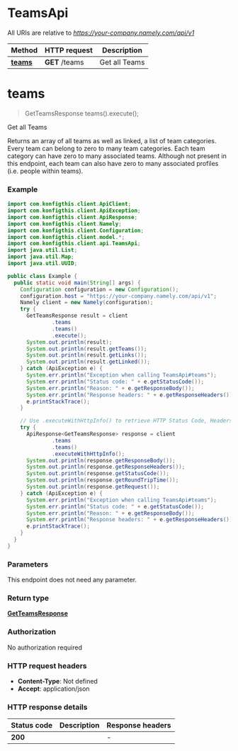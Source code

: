 # TeamsApi

All URIs are relative to *https://your-company.namely.com/api/v1*

| Method | HTTP request | Description |
|------------- | ------------- | -------------|
| [**teams**](TeamsApi.md#teams) | **GET** /teams | Get all Teams |


<a name="teams"></a>
# **teams**
> GetTeamsResponse teams().execute();

Get all Teams

Returns an array of all teams as well as linked, a list of team categories. Every team can belong to zero to many team categories. Each team category can have zero to many associated teams. Although not present in this endpoint, each team can also have zero to many associated profiles (i.e. people within teams).

### Example
```java
import com.konfigthis.client.ApiClient;
import com.konfigthis.client.ApiException;
import com.konfigthis.client.ApiResponse;
import com.konfigthis.client.Namely;
import com.konfigthis.client.Configuration;
import com.konfigthis.client.model.*;
import com.konfigthis.client.api.TeamsApi;
import java.util.List;
import java.util.Map;
import java.util.UUID;

public class Example {
  public static void main(String[] args) {
    Configuration configuration = new Configuration();
    configuration.host = "https://your-company.namely.com/api/v1";
    Namely client = new Namely(configuration);
    try {
      GetTeamsResponse result = client
              .teams
              .teams()
              .execute();
      System.out.println(result);
      System.out.println(result.getTeams());
      System.out.println(result.getLinks());
      System.out.println(result.getLinked());
    } catch (ApiException e) {
      System.err.println("Exception when calling TeamsApi#teams");
      System.err.println("Status code: " + e.getStatusCode());
      System.err.println("Reason: " + e.getResponseBody());
      System.err.println("Response headers: " + e.getResponseHeaders());
      e.printStackTrace();
    }

    // Use .executeWithHttpInfo() to retrieve HTTP Status Code, Headers and Request
    try {
      ApiResponse<GetTeamsResponse> response = client
              .teams
              .teams()
              .executeWithHttpInfo();
      System.out.println(response.getResponseBody());
      System.out.println(response.getResponseHeaders());
      System.out.println(response.getStatusCode());
      System.out.println(response.getRoundTripTime());
      System.out.println(response.getRequest());
    } catch (ApiException e) {
      System.err.println("Exception when calling TeamsApi#teams");
      System.err.println("Status code: " + e.getStatusCode());
      System.err.println("Reason: " + e.getResponseBody());
      System.err.println("Response headers: " + e.getResponseHeaders());
      e.printStackTrace();
    }
  }
}

```

### Parameters
This endpoint does not need any parameter.

### Return type

[**GetTeamsResponse**](GetTeamsResponse.md)

### Authorization

No authorization required

### HTTP request headers

 - **Content-Type**: Not defined
 - **Accept**: application/json

### HTTP response details
| Status code | Description | Response headers |
|-------------|-------------|------------------|
| **200** |  |  -  |

